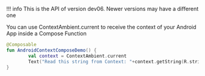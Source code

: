 !!! info
    This is the API of version dev06. Newer versions may have a different one
    
You can use ContextAmbient.current to receive the context of your Android App inside a Compose Function

```kotlin 
@Composable
fun AndroidContextComposeDemo() {
        val context = ContextAmbient.current
        Text("Read this string from Context: "+context.getString(R.string.app_name))
}
```